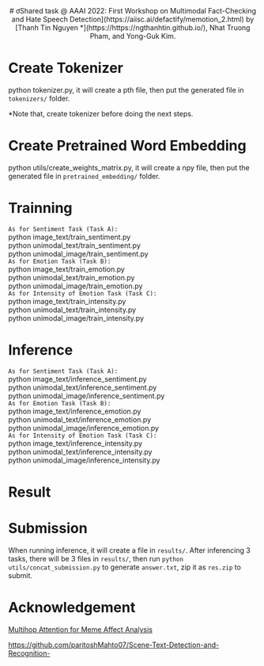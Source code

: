 <div align="center"> 
# ơShared task @ AAAI 2022: First Workshop on ​Multimodal Fact-Checking and Hate Speech Detection](https://aiisc.ai/defactify/memotion_2.html)
by [Thanh Tin Nguyen *](https://https://ngthanhtin.github.io/), Nhat Truong Pham, and Yong-Guk Kim. 

</div> 

# Create Tokenizer
python tokenizer.py, it will create a pth file, then put the generated file in `tokenizers/` folder.

*Note that, create tokenizer before doing the next steps.
# Create Pretrained Word Embedding
python utils/create_weights_matrix.py, it will create a npy file, then put the generated file in `pretrained_embedding/` folder.



# Trainning
`As for Sentiment Task (Task A):` </br>
python image_text/train_sentiment.py </br>
python unimodal_text/train_sentiment.py </br>
python unimodal_image/train_sentiment.py </br>
`As for Emotion Task (Task B):` </br>
python image_text/train_emotion.py </br>
python unimodal_text/train_emotion.py </br>
python unimodal_image/train_emotion.py </br>
`As for Intensity of Emotion Task (Task C):` </br>
python image_text/train_intensity.py </br>
python unimodal_text/train_intensity.py </br>
python unimodal_image/train_intensity.py </br>

# Inference
`As for Sentiment Task (Task A):` </br>
python image_text/inference_sentiment.py </br>
python unimodal_text/inference_sentiment.py </br>
python unimodal_image/inference_sentiment.py </br>
`As for Emotion Task (Task B):` </br>
python image_text/inference_emotion.py </br>
python unimodal_text/inference_emotion.py </br>
python unimodal_image/inference_emotion.py </br>
`As for Intensity of Emotion Task (Task C):` </br>
python image_text/inference_intensity.py </br>
python unimodal_text/inference_intensity.py </br>
python unimodal_image/inference_intensity.py </br>

# Result

# Submission
When running inference, it will create a file in `results/`. After inferencing 3 tasks, there will be 3 files in `results/`, then run `python utils/concat_submission.py` to generate `answer.txt`, zip it as `res.zip` to submit.

# Acknowledgement
[Multihop Attention for Meme Affect Analysis](https://github.com/LCS2-IIITD/MHA-MEME)

https://github.com/paritoshMahto07/Scene-Text-Detection-and-Recognition-
